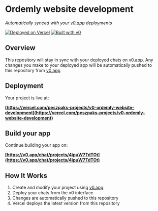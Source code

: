 # Ordemly website development

*Automatically synced with your [v0.app](https://v0.app) deployments*

[![Deployed on Vercel](https://img.shields.io/badge/Deployed%20on-Vercel-black?style=for-the-badge&logo=vercel)](https://vercel.com/peszpaks-projects/v0-ordemly-website-development)
[![Built with v0](https://img.shields.io/badge/Built%20with-v0.app-black?style=for-the-badge)](https://v0.app/chat/projects/4ipuW7TdTOt)

## Overview

This repository will stay in sync with your deployed chats on [v0.app](https://v0.app).
Any changes you make to your deployed app will be automatically pushed to this repository from [v0.app](https://v0.app).

## Deployment

Your project is live at:

**[https://vercel.com/peszpaks-projects/v0-ordemly-website-development](https://vercel.com/peszpaks-projects/v0-ordemly-website-development)**

## Build your app

Continue building your app on:

**[https://v0.app/chat/projects/4ipuW7TdTOt](https://v0.app/chat/projects/4ipuW7TdTOt)**

## How It Works

1. Create and modify your project using [v0.app](https://v0.app)
2. Deploy your chats from the v0 interface
3. Changes are automatically pushed to this repository
4. Vercel deploys the latest version from this repository